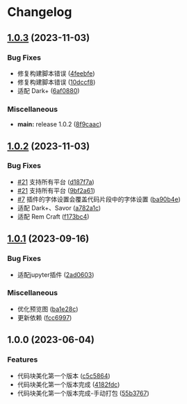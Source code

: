 # Changelog

## [1.0.3](https://github.com/terwer/siyuan-plugin-code-block/compare/v1.0.2...v1.0.3) (2023-11-03)


### Bug Fixes

* 修复构建脚本错误 ([4feebfe](https://github.com/terwer/siyuan-plugin-code-block/commit/4feebfe5f8ef078e4d48acd8d5b6ac6bb06062d8))
* 修复构建脚本错误 ([10dccf8](https://github.com/terwer/siyuan-plugin-code-block/commit/10dccf8c7ff3ba2d020693978899e8954d127bf6))
* 适配 Dark+ ([6af0880](https://github.com/terwer/siyuan-plugin-code-block/commit/6af0880b9d8e90b1b11187828882206255a2c465))


### Miscellaneous

* **main:** release 1.0.2 ([8f9caac](https://github.com/terwer/siyuan-plugin-code-block/commit/8f9caac218e5edfc539cec4fb44cef2dafdbe511))

## [1.0.2](https://github.com/terwer/siyuan-plugin-code-block/compare/v1.0.1...v1.0.2) (2023-11-03)


### Bug Fixes

* [#21](https://github.com/terwer/siyuan-plugin-code-block/issues/21) 支持所有平台 ([d187f7a](https://github.com/terwer/siyuan-plugin-code-block/commit/d187f7a291d65be5b541157457033e10e296d16f))
* [#21](https://github.com/terwer/siyuan-plugin-code-block/issues/21) 支持所有平台 ([9bf2a61](https://github.com/terwer/siyuan-plugin-code-block/commit/9bf2a614bd988f0da351fe01c9c3a3f6388fbb15))
* [#7](https://github.com/terwer/siyuan-plugin-code-block/issues/7) 插件的字体设置会覆盖代码片段中的字体设置 ([ba90b4e](https://github.com/terwer/siyuan-plugin-code-block/commit/ba90b4e5705d413c65fc854f634e79b8eee655cc))
* 适配 Dark+、Savor ([a782a1c](https://github.com/terwer/siyuan-plugin-code-block/commit/a782a1c07303e61335dfa9c4e4786e30cf78704e))
* 适配 Rem Craft ([f173bc4](https://github.com/terwer/siyuan-plugin-code-block/commit/f173bc40f5abcb60c5f8f7abb0787780176449f1))

## [1.0.1](https://github.com/terwer/siyuan-plugin-code-block/compare/v1.0.0...v1.0.1) (2023-09-16)
### Bug Fixes
* 适配jupyter插件 ([2ad0603](https://github.com/terwer/siyuan-plugin-code-block/commit/2ad06035d0c32d305be71c8e8679aef9de0ba584))
### Miscellaneous
* 优化预览图 ([ba1e28c](https://github.com/terwer/siyuan-plugin-code-block/commit/ba1e28c176015edd39fdf0b16ccd57392fd76208))
* 更新依赖 ([fcc6997](https://github.com/terwer/siyuan-plugin-code-block/commit/fcc6997e8ab0fb6ca5ebba807deb3f7d7049cf8e))
## 1.0.0 (2023-06-04)
### Features
* 代码块美化第一个版本 ([c5c5864](https://github.com/terwer/siyuan-plugin-code-block/commit/c5c58647d923a3a9f6122741284de1aa412415d1))
* 代码块美化第一个版本完成 ([4182fdc](https://github.com/terwer/siyuan-plugin-code-block/commit/4182fdc14825b73d1944bc6039490c91fd5be4b8))
* 代码块美化第一个版本完成-手动打包 ([55b3767](https://github.com/terwer/siyuan-plugin-code-block/commit/55b3767f7fb2390781353fb02fa7839da15fa35e))
